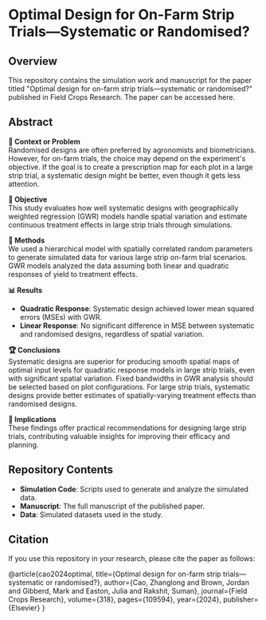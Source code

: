 # Optimal Design for On-Farm Strip Trials—Systematic or Randomised?

## Overview

This repository contains the simulation work and manuscript for the paper titled "Optimal design for on-farm strip trials—systematic or randomised?" published in Field Crops Research. The paper can be accessed here.

## Abstract

**🌾 Context or Problem**  
Randomised designs are often preferred by agronomists and biometricians. However, for on-farm trials, the choice may depend on the experiment's objective. If the goal is to create a prescription map for each plot in a large strip trial, a systematic design might be better, even though it gets less attention.

**🎯 Objective**  
This study evaluates how well systematic designs with geographically weighted regression (GWR) models handle spatial variation and estimate continuous treatment effects in large strip trials through simulations.

**🔬 Methods**  
We used a hierarchical model with spatially correlated random parameters to generate simulated data for various large strip on-farm trial scenarios. GWR models analyzed the data assuming both linear and quadratic responses of yield to treatment effects.

**📊 Results**  
- **Quadratic Response**: Systematic design achieved lower mean squared errors (MSEs) with GWR.
- **Linear Response**: No significant difference in MSE between systematic and randomised designs, regardless of spatial variation.

**🏆 Conclusions**  
Systematic designs are superior for producing smooth spatial maps of optimal input levels for quadratic response models in large strip trials, even with significant spatial variation. Fixed bandwidths in GWR analysis should be selected based on plot configurations. For large strip trials, systematic designs provide better estimates of spatially-varying treatment effects than randomised designs.

**🌟 Implications**  
These findings offer practical recommendations for designing large strip trials, contributing valuable insights for improving their efficacy and planning.

## Repository Contents

- **Simulation Code**: Scripts used to generate and analyze the simulated data.
- **Manuscript**: The full manuscript of the published paper.
- **Data**: Simulated datasets used in the study.

## Citation

If you use this repository in your research, please cite the paper as follows:

@article{cao2024optimal,
  title={Optimal design for on-farm strip trials—systematic or randomised?},
  author={Cao, Zhanglong and Brown, Jordan and Gibberd, Mark and Easton, Julia and Rakshit, Suman},
  journal={Field Crops Research},
  volume={318},
  pages={109594},
  year={2024},
  publisher={Elsevier}
}
